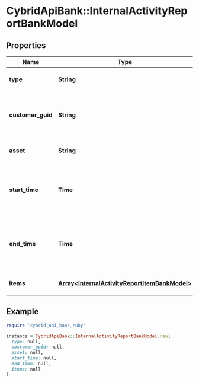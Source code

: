 # CybridApiBank::InternalActivityReportBankModel

## Properties

| Name | Type | Description | Notes |
| ---- | ---- | ----------- | ----- |
| **type** | **String** | The activity report&#39;s type | [optional] |
| **customer_guid** | **String** | The identifier of the customer for the report. | [optional] |
| **asset** | **String** | The asset code to report on. | [optional] |
| **start_time** | **Time** | Inclusive ISO8601 datetime start time of the period to report on. | [optional] |
| **end_time** | **Time** | Inclusive ISO8601 datetime end time of the period to report on. | [optional] |
| **items** | [**Array&lt;InternalActivityReportItemBankModel&gt;**](InternalActivityReportItemBankModel.md) | The items in the report. | [optional] |

## Example

```ruby
require 'cybrid_api_bank_ruby'

instance = CybridApiBank::InternalActivityReportBankModel.new(
  type: null,
  customer_guid: null,
  asset: null,
  start_time: null,
  end_time: null,
  items: null
)
```

